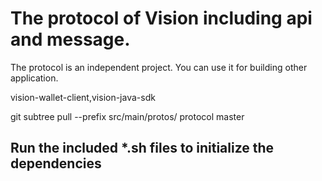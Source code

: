 
# The protocol of Vision including api and message.

The protocol is an independent project. You can use it for building other application. 

vision-wallet-client,vision-java-sdk

git subtree pull --prefix src/main/protos/ protocol master

## Run the included *.sh files to initialize the dependencies
